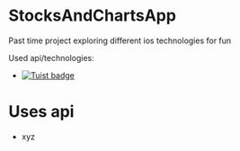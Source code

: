 # StocksAndChartsApp

Past time project exploring different ios technologies for fun

Used api/technologies:

- [![Tuist badge](https://img.shields.io/badge/Powered%20by-Tuist-blue)](https://tuist.io)

# Uses api 

- xyz
